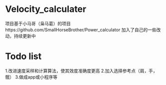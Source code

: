 # Velocity_calculater
项目基于小马哥（枭马葛）的项目https://github.com/SmallHorseBrother/Power_calculator
加入了自己的一些改动，持续更新中
# Todo list
1.改进速度采样和计算算法，使其效度准确度更高
2.加入选择参考点（肩，手，髋）
3.做成app或小程序等
